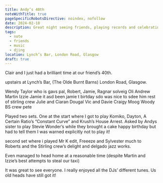 ```yaml
---
title: Andy’s 40th
noteWithTitle: true
pageSpecificRobotsDirective: noindex, nofollow
date: 2024-02-18
description: Great night seeing friends, playing records and celebrating
tags:
  - note
  - friends
  - music
  - djing
location: Lynch’s Bar, London Road, Glasgow
draft: true
---
```

Clair and I just had a brilliant time at our friend’s 40th.

upstairs at Lynch’s Bar, (The Olde Burnt Barns) London Road, Glasgow.



Wendy Taylor who is gavs pal, Robert, Jamie, Ragnar solveig Oli Andrew Martin Izzie Jamie
it asd been jamie t birtday sdo was nice to sdee him
rest of stirling crew Julie and Ciaran
Dougal
Vic and Davie
Craigy Moog
Woody
BS crew pete

Played two sets. One at the start where I got to play Komiko, Dayton, A Certain Ratio’s “Constant Curve” and Krush’s House Arrest. Asked by Andys sister to play Stevie Wonder’s while they brought a cake happy birthday but had to tell them I was warned explicitly not to play it!

second set where i played Mr K edit, Freeeze and Sylvester much to Roberts and the Stirling crew’s delight and delgado jazz works.

Even managed to head home at a reasonable time (despite Martin and Izzie’s best attempts to steal our taxi)

It was great to see everyone. I really enjoyed all the DJs’ different tunes. Us old heads have still got it!
